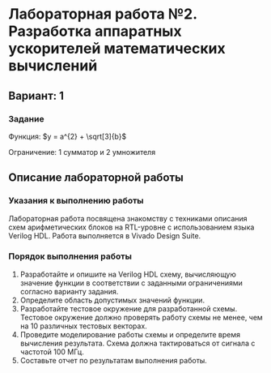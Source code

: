 # Лабораторная работа №2. Разработка аппаратных ускорителей математических вычислений

## Вариант: 1

### Задание

Функция: $y = a^{2} + \sqrt[3]{b}$

Ограничение: 1 сумматор и 2 умножителя

## Описание лабораторной работы

### Указания к выполнению работы

Лабораторная работа посвящена знакомству с техниками описания схем арифметических блоков на RTL-уровне с использованием языка Verilog HDL. Работа выполняется в Vivado Design Suite.

### Порядок выполнения работы

  1. Разработайте и опишите на Verilog HDL схему, вычисляющую значение функции в соответствии с заданными ограничениями согласно варианту задания.
  2. Определите область допустимых значений функции.
  3. Разработайте тестовое окружение для разработанной схемы. Тестовое окружение должно проверять работу схемы не менее, чем на 10 различных тестовых векторах.
  4. Проведите моделирование работы схемы и определите время вычисления результата. Схема должна тактироваться от сигнала с частотой 100 МГц.
  5. Составьте отчет по результатам выполнения работы.
